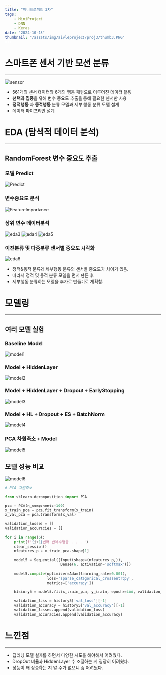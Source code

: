 ```yaml
---
title: "미니프로젝트 3차"
tags:
    - MiniProject
    - DNN
    - Keras
date: "2024-10-18"
thumbnail: "/assets/img/aivleproject/proj3/thumb3.PNG"
---
```


# 스마트폰 센서 기반 모션 분류
---
![sensor](/assets/img/aivleproject/proj3/sensor.PNG)

* 561개의 센서 데이터와 6개의 행동 패턴으로 이루어진 데이터 활용
* **선택과 집중**을 위해 변수 중요도 추출을 통해 필요한 센서만 사용
* **정적행동** 과 **동적행동** 분류 모델과 세부 행동 분류 모델 설계
* 데이터 파이프라인 설계

# EDA (탐색적 데이터 분석)
---

## RandomForest 변수 중요도 추출

### 모델 Predict
![Predict](/assets/img/aivleproject/proj3/eda1.PNG)

### 변수중요도 분석
![FeatureImportance](/assets/img/aivleproject/proj3/eda2.png)

### 상위 변수 데이터분석
![eda3](/assets/img/aivleproject/proj3/eda3.png)
![eda4](/assets/img/aivleproject/proj3/eda4.png)
![eda5](/assets/img/aivleproject/proj3/eda5.png)

### 이진분류 및 다중분류 센서별 중요도 시각화
![eda6](/assets/img/aivleproject/proj3/eda6.png)
* 정적&동적 분류와 세부행동 분류의 센서별 중요도가 차이가 있음.
* 따라서 정적 및 동적 분류 모델을 먼저 만든 후
* 세부행동 분류하는 모델을 추가로 만들기로 계획함.


# 모델링
---

## 여러 모델 실험

### Baseline Model
![model1](/assets/img/aivleproject/proj3/model1.png)

### Model + HiddenLayer 
![model2](/assets/img/aivleproject/proj3/model2.png)

### Model + HiddenLayer + Dropout + EarlyStopping
![model3](/assets/img/aivleproject/proj3/model3.png)

### Model + HL + Dropout + ES + BatchNorm
![model4](/assets/img/aivleproject/proj3/model4.png)

### PCA 차원축소 + Model
![model5](/assets/img/aivleproject/proj3/model5.png)


## 모델 성능 비교
![model6](/assets/img/aivleproject/proj3/model6.png)
```python
# PCA 차원축소

from sklearn.decomposition import PCA

pca = PCA(n_components=100)
x_train_pca = pca.fit_transform(x_train)
x_val_pca = pca.transform(x_val)

validation_losses = []
validation_accuracies = []

for i in range(5):
    print(f'{i+1}번째 반복수행중 . . . ')
    clear_session()
    nfeatures_p = x_train_pca.shape[1]

    model5 = Sequential([Input(shape=(nfeatures_p,)),
                         Dense(6, activation='softmax')])
    
    model5.compile(optimizer=Adam(learning_rate=0.001),
                   loss='sparse_categorical_crossentropy',
                   metrics=['accuracy'])

    history5 = model5.fit(x_train_pca, y_train, epochs=100, validation_split=.2, verbose=0).history

    validation_loss = history5['val_loss'][-1]
    validation_accuracy = history5['val_accuracy'][-1]
    validation_losses.append(validation_loss)
    validation_accuracies.append(validation_accuracy)
```


# 느낀점
---
* 딥러닝 모델 설계를 하면서 다양한 시도를 해야해서 어려웠다.
* DropOut 비율과 HiddenLayer 수 조절하는 게 굉장히 어려웠다.
* 성능이 왜 상승하는 지 알 수가 없으니 좀 어려웠다.